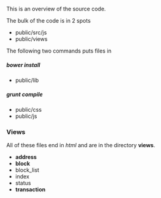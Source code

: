 
This is an overview of the source code.

The bulk of the code is in 2 spots

* public/src/js
* public/views

The following two commands puts files in

##### bower install

* public/lib

##### grunt compile

* public/css
* public/js

### Views

All of these files end in *html* and are in the directory **views**.

* **address**
* **block**
* block_list
* index
* status
* **transaction**
